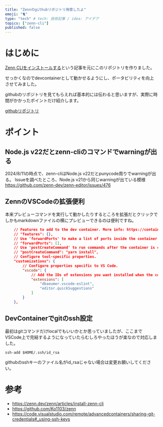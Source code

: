 ```yaml
---
title: "Zennのgithubリポジトリ用意したよ"
emoji: "🐈"
type: "tech" # tech: 技術記事 / idea: アイデア
topics: ["zenn-cli"]
published: false
---
```


# はじめに

[Zenn CLIをインストールする](https://zenn.dev/zenn/articles/install-zenn-cli)という記事を元にこのリポジトリを作りました。

せっかくなのでdevcontainerとして動かせるようにし、ポータビリティを向上させてみました。

githubのリポジトリを見てもらえれば基本的には伝わると思いますが、実際に時間がかかったポイントだけ紹介します。

[githubリポジトリ](https://github.com/Ko1103/zenn)



# ポイント

## Node.js v22だとzenn-cliのコマンドでwarningが出る

2024/8/11の時点で、zenn-cliはNode.js v22だとpunycode周りでwarningが出る。
Issueを調べたところ、Node.js v21から同じwarningが出ている模様
https://github.com/zenn-dev/zenn-editor/issues/476

## ZennのVSCodeの拡張便利

本来プレビューコマンドを実行して動かしたりするところを拡張だとクリックでしかもmarkdownファイルの横にプレビューできるのは便利ですね。

```json
	// Features to add to the dev container. More info: https://containers.dev/features.
	// "features": {},
	// Use 'forwardPorts' to make a list of ports inside the container available locally.
	// "forwardPorts": [],
	// Use 'postCreateCommand' to run commands after the container is created.
	// "postCreateCommand": "yarn install",
	// Configure tool-specific properties.
	"customizations": {
		// Configure properties specific to VS Code.
		"vscode": {
			// Add the IDs of extensions you want installed when the container is created.
			"extensions": [
				"dbaeumer.vscode-eslint",
				"editor.quickSuggestions"
			]
		}
	},
```

## DevContainerでgitのssh設定

最初はgitコマンドだけlocalでもいいかとか思っていましたが、ここまでVSCode上で完結するようになっていたらむしろやったほうが楽なので対応しました。

```shell
ssh-add $HOME/.ssh/id_rsa
```

githubのsshキーのファイル名がid_rsaじゃない場合は変更お願いしてください。

# 参考

- https://zenn.dev/zenn/articles/install-zenn-cli
- https://github.com/Ko1103/zenn
- https://code.visualstudio.com/remote/advancedcontainers/sharing-git-credentials#_using-ssh-keys